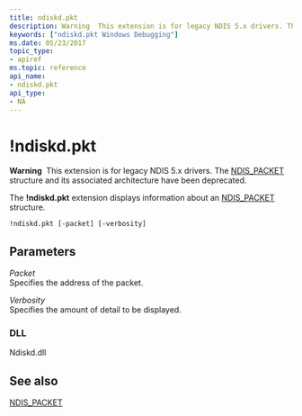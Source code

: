```yaml
---
title: ndiskd.pkt
description: Warning  This extension is for legacy NDIS 5.x drivers. The ndiskd.pkt extension displays information about an NDIS_PACKET structure.
keywords: ["ndiskd.pkt Windows Debugging"]
ms.date: 05/23/2017
topic_type:
- apiref
ms.topic: reference
api_name:
- ndiskd.pkt
api_type:
- NA
---
```


# !ndiskd.pkt

**Warning**  This extension is for legacy NDIS 5.x drivers. The [NDIS\_PACKET](/previous-versions/windows/hardware/network/ff557086(v=vs.85)) structure and its associated architecture have been deprecated.

The **!ndiskd.pkt** extension displays information about an [NDIS\_PACKET](/previous-versions/windows/hardware/network/ff557086(v=vs.85)) structure.

```console
!ndiskd.pkt [-packet] [-verbosity] 
```

## Parameters

<span id="_______Packet______"></span><span id="_______packet______"></span><span id="_______PACKET______"></span> *Packet*   
Specifies the address of the packet.

<span id="_______Verbosity______"></span><span id="_______verbosity______"></span><span id="_______VERBOSITY______"></span> *Verbosity*   
Specifies the amount of detail to be displayed.

### DLL

Ndiskd.dll

## See also

[NDIS\_PACKET](/previous-versions/windows/hardware/network/ff557086(v=vs.85))
